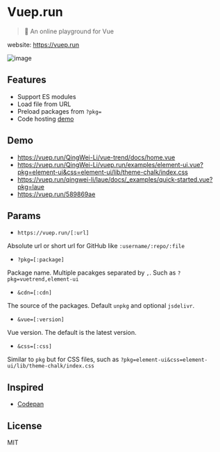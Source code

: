 # Vuep.run

> 🏃 An online playground for Vue

website: https://vuep.run

![image](https://user-images.githubusercontent.com/7565692/38118819-ecd05922-33ef-11e8-901d-f9bda9ab71ab.png)

## Features

* Support ES modules
* Load file from URL
* Preload packages from `?pkg=`
* Code hosting [demo](https://vuep.run/589869ae)

## Demo

* https://vuep.run/QingWei-Li/vue-trend/docs/home.vue
* https://vuep.run/QingWei-Li/vuep.run/examples/element-ui.vue?pkg=element-ui&css=element-ui/lib/theme-chalk/index.css
* https://vuep.run/qingwei-li/laue/docs/_examples/quick-started.vue?pkg=laue
* https://vuep.run/589869ae

## Params

* `https://vuep.run/[:url]`

Absolute url or short url for GitHub like `:username/:repo/:file`

* `?pkg=[:package]`

Package name. Multiple pacakges separated by `,`. Such as `?pkg=vuetrend,element-ui`

* `&cdn=[:cdn]`

The source of the packages. Default `unpkg` and optional `jsdelivr`.

* `&vue=[:version]`

Vue version. The default is the latest version.

* `&css=[:css]`

Similar to `pkg` but for CSS files, such as `?pkg=element-ui&css=element-ui/lib/theme-chalk/index.css`

## Inspired

* [Codepan](https://codepan.net)

## License

MIT
